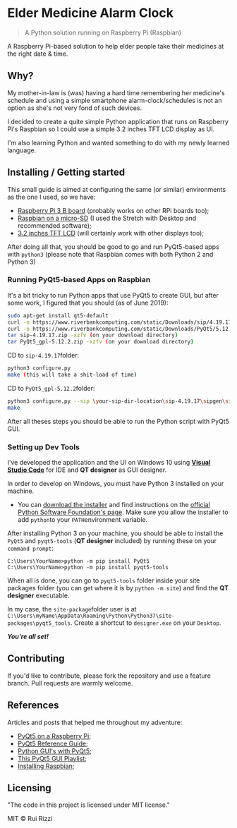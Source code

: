 # Elder Medicine Alarm Clock
> A Python solution running on Raspberry Pi (Raspbian)

A Raspberry Pi-based solution to help elder people take their medicines at the right date & time.
## Why?
My mother-in-law is (was) having a hard time remembering her medicine's schedule and using a simple smartphone alarm-clock/schedules is not an option as she's not very fond of such devices.

I decided to create a quite simple Python application that runs on Raspberry Pi's Raspbian so I could use a simple 3.2 inches TFT LCD display as UI.

I'm also learning Python and wanted something to do with my newly learned language.

## Installing / Getting started

This small guide is aimed at configuring the same (or similar) environments as the one I used, so we have:
 - [Raspberry Pi 3 B board](https://www.raspberrypi.org/products/raspberry-pi-3-model-b/) (probably works on other RPi boards too);
 - [Raspbian on a micro-SD](https://www.raspberrypi.org/downloads/raspbian/) (I used the Stretch with Desktop and recommended software);
 - [3.2 inches TFT LCD](https://www.waveshare.com/wiki/3.2inch_RPi_LCD_%28B%29) (will certainly work with other displays too);

After doing all that, you should be good to go and run PyQt5-based apps with `python3` (please note that Raspbian comes with both Python 2 and Python 3)

### Running PyQt5-based Apps on Raspbian

It's a bit tricky to run Python apps that use PyQt5 to create GUI, but after some work, I figured that you should (as of June 2019):

```bash
sudo apt-get install qt5-default
curl -o https://www.riverbankcomputing.com/static/Downloads/sip/4.19.17/sip-4.19.17.zip 
curl -o https://www.riverbankcomputing.com/static/Downloads/PyQt5/5.12.2/PyQt5_gpl-5.12.2.zip
tar sip-4.19.17.zip -xzfv (on your download directory)
tar PyQt5_gpl-5.12.2.zip -xzfv (on your download directory)
```
CD to `sip-4.19.17`folder:
```bash
python3 configure.py
make (this will take a shit-load of time)
```
CD to `PyQt5_gpl-5.12.2`folder:
```bash
python3 configure.py --sip \your-sip-dir-location\sip-4.19.17\sipgen\sip
make
```
After all theses steps you should be able to run the Python script with PyQt5 GUI.
### Setting up Dev Tools

I've developed the application and the UI on Windows 10 using [**Visual Studio Code**](https://code.visualstudio.com/) for IDE and **QT designer** as GUI designer. 

In order to develop on Windows, you must have Python 3 installed on your machine. 

- You can [download the installer](https://www.python.org/downloads/) and find instructions on the [official Python Software Foundation's page](https://www.python.org/). Make sure you allow the installer to add `python`to your `PATH`environment variable.

After installing Python 3 on your machine, you should be able to install the `PyQt5` and  `pyqt5-tools` (**QT designer** included) by running these on your `command prompt`:
```
C:\Users\YourName>python -m pip install PyQt5
C:\Users\YourName>python -m pip install pyqt5-tools
```
When all is done, you can go to `pyqt5-tools` folder inside your site packages folder (you can get where it is by `python -m site`) and find the **QT designer** executable.

In my case, the `site-package`folder user is at `C:\Users\myName\AppData\Roaming\Python\Python37\site-packages\pyqt5_tools`. Create a shortcut to `designer.exe` on your `Desktop`.

***You're all set!***

## Contributing

If you'd like to contribute, please fork the repository and use a feature
branch. Pull requests are warmly welcome.

## References
Articles and posts that helped me throughout my adventure:
 - [PyQt5 on a Raspberry Pi](https://raspberrypi.stackexchange.com/a/63058/104888);
 - [PyQt5 Reference Guide](https://www.riverbankcomputing.com/static/Docs/PyQt5/);
 - [Python GUI's with PyQt5](https://www.youtube.com/watch?v=ksW59gYEl6Q);
 - [This PyQt5 GUI Playlist](https://www.youtube.com/watch?v=yD0iu3n-e_s&list=PL1FgJUcJJ03uO70zDLDF3oaTu6s2QLOPa);
 - [Installing Raspbian](https://www.raspberrypi.org/downloads/raspbian/);


## Licensing

"The code in this project is licensed under MIT license."

MIT © Rui Rizzi
